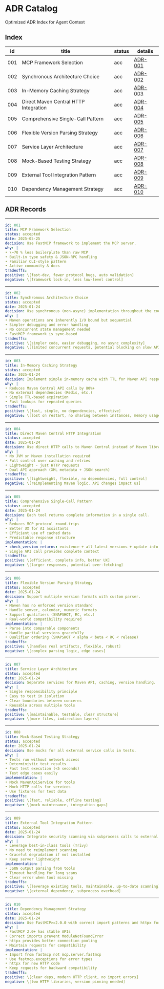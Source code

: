 # ADR Catalog 

Optimized ADR Index for Agent Context

## Index

| id  | title                               | status | details |
| --- | ----------------------------------- | ------ | ------- |
| 001 | MCP Framework Selection             | acc    | [ADR-001](001-mcp-framework-selection.md) |
| 002 | Synchronous Architecture Choice     | acc    | [ADR-002](002-synchronous-architecture-choice.md) |
| 003 | In-Memory Caching Strategy          | acc    | [ADR-003](003-in-memory-caching-strategy.md) |
| 004 | Direct Maven Central HTTP Integration | acc    | [ADR-004](004-direct-maven-central-integration.md) |
| 005 | Comprehensive Single-Call Pattern   | acc    | [ADR-005](005-comprehensive-single-call-pattern.md) |
| 006 | Flexible Version Parsing Strategy   | acc    | [ADR-006](006-flexible-version-parsing-strategy.md) |
| 007 | Service Layer Architecture          | acc    | [ADR-007](007-service-layer-architecture.md) |
| 008 | Mock-Based Testing Strategy         | acc    | [ADR-008](008-mock-based-testing-strategy.md) |
| 009 | External Tool Integration Pattern   | acc    | [ADR-009](009-external-tool-integration-pattern.md) |
| 010 | Dependency Management Strategy      | acc    | [ADR-010](010-dependency-management-strategy.md) |

## ADR Records

--------------------------------------------
```yaml
id: 001
title: MCP Framework Selection
status: accepted
date: 2025-05-25
decision: Use FastMCP framework to implement the MCP server.
why: |
• \~70 % less boilerplate than raw MCP
• Built‑in type safety & JSON‑RPC handling
• Familiar CLI‑style pattern
• Active community & docs
tradeoffs:
positive: \[fast-dev, fewer protocol bugs, auto validation]
negative: \[framework lock‑in, less low‑level control]
```

--------------------------------------------
```yaml
id: 002
title: Synchronous Architecture Choice
status: accepted
date: 2025-01-24
decision: Use synchronous (non-async) implementation throughout the codebase.
why: |
• Maven operations are inherently I/O bound but sequential
• Simpler debugging and error handling
• No concurrent state management needed
• FastMCP framework is sync-based
tradeoffs:
positive: \[simpler code, easier debugging, no async complexity]
negative: \[limited concurrent requests, potential blocking on slow APIs]
```

--------------------------------------------
```yaml
id: 003
title: In-Memory Caching Strategy
status: accepted
date: 2025-01-24
decision: Implement simple in-memory cache with TTL for Maven API responses.
why: |
• Reduces Maven Central API calls by 80%+
• No external dependencies (Redis, etc.)
• Simple TTL-based expiration
• Fast lookups for repeated queries
tradeoffs:
positive: \[fast, simple, no dependencies, effective]
negative: \[lost on restart, no sharing between instances, memory usage]
```

--------------------------------------------
```yaml
id: 004
title: Direct Maven Central HTTP Integration
status: accepted
date: 2025-01-24
decision: Use direct HTTP calls to Maven Central instead of Maven libraries.
why: |
• No JVM or Maven installation required
• Full control over caching and retries
• Lightweight - just HTTP requests
• Dual API approach (XML metadata + JSON search)
tradeoffs:
positive: \[lightweight, flexible, no dependencies, full control]
negative: \[reimplementing Maven logic, API changes impact us]
```

--------------------------------------------
```yaml
id: 005
title: Comprehensive Single-Call Pattern
status: accepted
date: 2025-01-24
decision: Each tool returns complete information in a single call.
why: |
• Reduces MCP protocol round-trips
• Better UX for AI assistants
• Efficient use of cached data
• Predictable response structure
implementation: |
• check_version returns: existence + all latest versions + update info
• Single API call provides complete context
tradeoffs:
positive: \[efficient, complete info, better UX]
negative: \[larger responses, potential over-fetching]
```

--------------------------------------------
```yaml
id: 006
title: Flexible Version Parsing Strategy
status: accepted
date: 2025-01-24
decision: Support multiple version formats with custom parser.
why: |
• Maven has no enforced version standard
• Handle semver, calendar, numeric formats
• Support qualifiers (SNAPSHOT, RC, etc.)
• Real-world compatibility required
implementation: |
• Parse into comparable components
• Handle partial versions gracefully
• Qualifier ordering (SNAPSHOT < alpha < beta < RC < release)
tradeoffs:
positive: \[handles real artifacts, flexible, robust]
negative: \[complex parsing logic, edge cases]
```

--------------------------------------------
```yaml
id: 007
title: Service Layer Architecture
status: accepted
date: 2025-01-24
decision: Separate services for Maven API, caching, version handling.
why: |
• Single responsibility principle
• Easy to test in isolation
• Clear boundaries between concerns
• Reusable across multiple tools
tradeoffs:
positive: \[maintainable, testable, clear structure]
negative: \[more files, indirection layers]
```

--------------------------------------------
```yaml
id: 008
title: Mock-Based Testing Strategy
status: accepted
date: 2025-01-24
decision: Use mocks for all external service calls in tests.
why: |
• Tests run without network access
• Deterministic test results
• Fast test execution (<5 seconds)
• Test edge cases easily
implementation: |
• Mock MavenApiService for tools
• Mock HTTP calls for services
• Use fixtures for test data
tradeoffs:
positive: \[fast, reliable, offline testing]
negative: \[mock maintenance, integration gaps]
```

--------------------------------------------
```yaml
id: 009
title: External Tool Integration Pattern
status: accepted
date: 2025-01-24
decision: Integrate security scanning via subprocess calls to external tools.
why: |
• Leverage best-in-class tools (Trivy)
• No need to reimplement scanning
• Graceful degradation if not installed
• Keep server lightweight
implementation: |
• JSON output parsing from tools
• Timeout handling for long scans
• Clear error when tool missing
tradeoffs:
positive: \[leverage existing tools, maintainable, up-to-date scanning]
negative: \[external dependency, subprocess overhead]
```

--------------------------------------------
```yaml
id: 010
title: Dependency Management Strategy
status: accepted
date: 2025-01-24
decision: Use FastMCP>=2.0.0 with correct import patterns and httpx for HTTP.
why: |
• FastMCP 2.0+ has stable APIs
• Correct imports prevent ModuleNotFoundError
• httpx provides better connection pooling
• Maintain requests for compatibility
implementation: |
• Import from fastmcp not mcp.server.fastmcp
• Use fastmcp.exceptions for error types
• httpx for new HTTP code
• Keep requests for backward compatibility
tradeoffs:
positive: \[clear deps, modern HTTP client, no import errors]
negative: \[two HTTP libraries, version pinning needed]
```